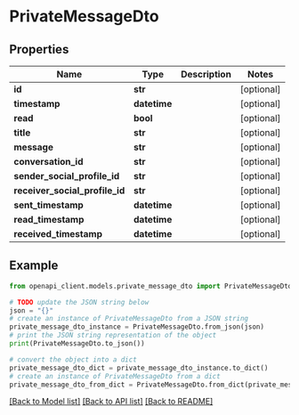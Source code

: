 # PrivateMessageDto


## Properties

Name | Type | Description | Notes
------------ | ------------- | ------------- | -------------
**id** | **str** |  | [optional] 
**timestamp** | **datetime** |  | [optional] 
**read** | **bool** |  | [optional] 
**title** | **str** |  | [optional] 
**message** | **str** |  | [optional] 
**conversation_id** | **str** |  | [optional] 
**sender_social_profile_id** | **str** |  | [optional] 
**receiver_social_profile_id** | **str** |  | [optional] 
**sent_timestamp** | **datetime** |  | [optional] 
**read_timestamp** | **datetime** |  | [optional] 
**received_timestamp** | **datetime** |  | [optional] 

## Example

```python
from openapi_client.models.private_message_dto import PrivateMessageDto

# TODO update the JSON string below
json = "{}"
# create an instance of PrivateMessageDto from a JSON string
private_message_dto_instance = PrivateMessageDto.from_json(json)
# print the JSON string representation of the object
print(PrivateMessageDto.to_json())

# convert the object into a dict
private_message_dto_dict = private_message_dto_instance.to_dict()
# create an instance of PrivateMessageDto from a dict
private_message_dto_from_dict = PrivateMessageDto.from_dict(private_message_dto_dict)
```
[[Back to Model list]](../README.md#documentation-for-models) [[Back to API list]](../README.md#documentation-for-api-endpoints) [[Back to README]](../README.md)


